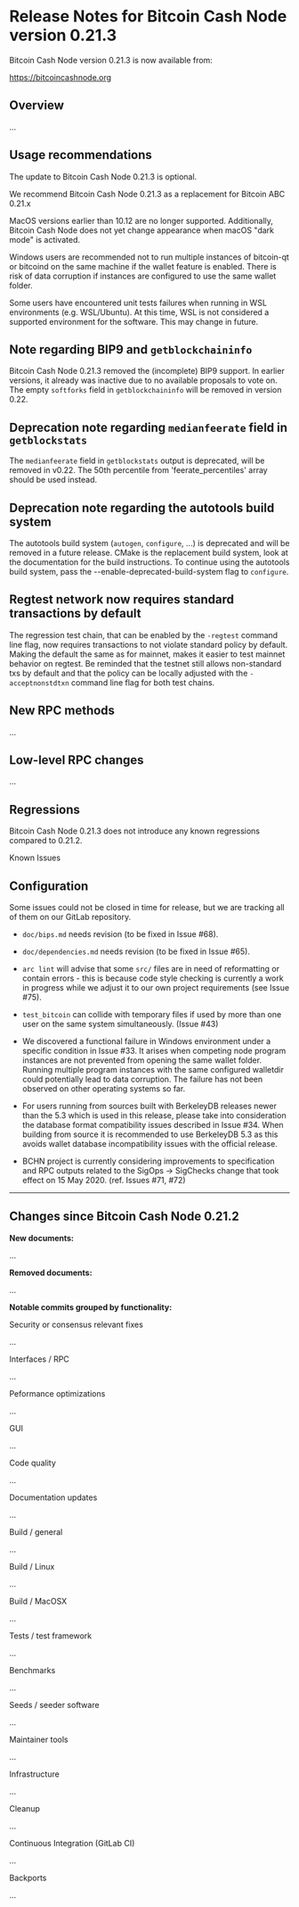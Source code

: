 Release Notes for Bitcoin Cash Node version 0.21.3
==================================================

Bitcoin Cash Node version 0.21.3 is now available from:

  <https://bitcoincashnode.org>

Overview
--------

...


Usage recommendations
---------------------

The update to Bitcoin Cash Node 0.21.3 is optional.

We recommend Bitcoin Cash Node 0.21.3 as a replacement for
Bitcoin ABC 0.21.x

MacOS versions earlier than 10.12 are no longer supported.
Additionally, Bitcoin Cash Node does not yet change appearance when macOS
"dark mode" is activated.

Windows users are recommended not to run multiple instances of bitcoin-qt
or bitcoind on the same machine if the wallet feature is enabled.
There is risk of data corruption if instances are configured to use the same
wallet folder.

Some users have encountered unit tests failures when running in WSL
environments (e.g. WSL/Ubuntu).  At this time, WSL is not considered a
supported environment for the software. This may change in future.

Note regarding BIP9 and `getblockchaininfo`
-------------------------------------------

Bitcoin Cash Node 0.21.3 removed the (incomplete) BIP9 support. In earlier
versions, it already was inactive due to no available proposals to vote on. The
empty `softforks` field in `getblockchaininfo` will be removed in version 0.22.


Deprecation note regarding `medianfeerate` field in `getblockstats`
-----------------------------------------------------------------------

The `medianfeerate` field in `getblockstats` output is deprecated, will be removed
in v0.22. The 50th percentile from 'feerate_percentiles' array should be used instead.

Deprecation note regarding the autotools build system
-----------------------------------------------------

The autotools build system (`autogen`, `configure`, ...) is deprecated and
will be removed in a future release. CMake is the replacement build system,
look at the documentation for the build instructions. To continue using the
autotools build system, pass the --enable-deprecated-build-system flag to
`configure`.

Regtest network now requires standard transactions by default
-------------------------------------------------------------

The regression test chain, that can be enabled by the `-regtest` command line
flag, now requires transactions to not violate standard policy by default.
Making the default the same as for mainnet, makes it easier to test mainnet
behavior on regtest. Be reminded that the testnet still allows non-standard
txs by default and that the policy can be locally adjusted with the
`-acceptnonstdtxn` command line flag for both test chains.


New RPC methods
---------------

...


Low-level RPC changes
----------------------

...


Regressions
-----------

Bitcoin Cash Node 0.21.3 does not introduce any known regressions compared
to 0.21.2.


Known Issues

Configuration
------------

Some issues could not be closed in time for release, but we are tracking
all of them on our GitLab repository.

- `doc/bips.md` needs revision (to be fixed in Issue #68).

- `doc/dependencies.md` needs revision (to be fixed in Issue #65).

- `arc lint` will advise that some `src/` files are in need of reformatting or
  contain errors - this is because code style checking is currently a work in
  progress while we adjust it to our own project requirements (see Issue #75).

- `test_bitcoin` can collide with temporary files if used by more than
  one user on the same system simultaneously. (Issue #43)

- We discovered a functional failure in Windows environment under a specific
  condition in Issue #33.
  It arises when competing node program instances are not prevented from
  opening the same wallet folder. Running multiple program instances with
  the same configured walletdir could potentially lead to data corruption.
  The failure has not been observed on other operating systems so far.

- For users running from sources built with BerkeleyDB releases newer than
  the 5.3 which is used in this release, please take into consideration
  the database format compatibility issues described in Issue #34.
  When building from source it is recommended to use BerkeleyDB 5.3 as this
  avoids wallet database incompatibility issues with the official release.

- BCHN project is currently considering improvements to specification and
  RPC outputs related to the SigOps -> SigChecks change that took effect
  on 15 May 2020. (ref. Issues #71, #72)


---

Changes since Bitcoin Cash Node 0.21.2
--------------------------------------

**New documents:**

...


**Removed documents:**

...


**Notable commits grouped by functionality:**

Security or consensus relevant fixes

...


Interfaces / RPC

...


Peformance optimizations

...


GUI

...


Code quality

...


Documentation updates

...


Build / general

...


Build / Linux

...


Build / MacOSX

...


Tests / test framework

...


Benchmarks

...


Seeds / seeder software

...


Maintainer tools

...


Infrastructure

...


Cleanup

...


Continuous Integration (GitLab CI)

...

Backports

...


